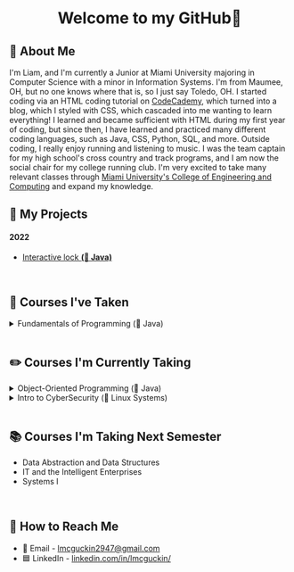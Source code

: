 <h1 align = "center">Welcome to my GitHub👋</h1>

## 🧠 About Me
I'm Liam, and I'm currently a Junior at Miami University majoring in Computer Science with a minor in Information Systems. I'm from Maumee, OH, but no one knows where that is, so I just say Toledo, OH. I started coding via an HTML coding tutorial on [CodeCademy](https://www.codecademy.com/), which turned into a blog, which I styled with CSS, which cascaded into me wanting to learn everything! I learned and became sufficient with HTML during my first year of coding, but since then, I have learned and practiced many different coding languages, such as Java, CSS, Python, SQL, and more. Outside coding, I really enjoy running and listening to music. I was the team captain for my high school's cross country and track programs, and I am now the social chair for my college running club. I'm very excited to take many relevant classes through [Miami University's College of Engineering and Computing](https://www.miamioh.edu/cec/) and expand my knowledge.
<br>

## 👾 My Projects
#### 2022
- [Interactive lock **(🔴 Java)**](https://github.com/lmcguckin2947/Interactive-Lock)
<br>

## 📓 Courses I've Taken
<details>
  <summary>Fundamentals of Programming (🔴 Java)</summary>

- Freshman Year Fall Semester, 2021
- Learned the fundamentals of Java programming
- Practiced problem solving with Java
</details>
<br>

## ✏️ Courses I'm Currently Taking
<details>
  <summary>Object-Oriented Programming (🔴 Java)</summary>

- Freshman Year Spring Semester, 2022
- Learned the four critical principles of Object-Oriented Programming: Encapsulation, Abstraction, Inheritance, and Polymorphism
- Focused more on learning more functionality of Java than problem-solving
- Practiced making classes, understanding UML notation, implementing inheritance, and polymorphism
- Introduced testing code and getting coverage with JUnit
- Introduced GUIs
- Learned the concept of recursion and practiced coding it
</details>
<details>
  <summary>Intro to CyberSecurity (🔵 Linux Systems)</summary>

- Freshman Year Spring Semester, 2022
- Introduced and practiced navigating Linux terminal and directories and editing filing within the terminal
- Practiced safe security principles.
- Created and studied cybersecurity policies 
- Completed a few capture the flag activities
- Worked with symmetric and asymmetric encryption
</details>
<br>

## 📚 Courses I'm Taking Next Semester
- Data Abstraction and Data Structures
- IT and the Intelligent Enterprises
- Systems I
<br>

## 🔗 How to Reach Me
- 📧 Email - lmcguckin2947@gmail.com
- 🟦 LinkedIn - [linkedin.com/in/lmcguckin/](https://www.linkedin.com/in/lmcguckin/)
<br>
